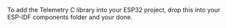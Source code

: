 To add the Telemetry C library into your ESP32 project, drop this into your ESP-IDF components folder and your done.
